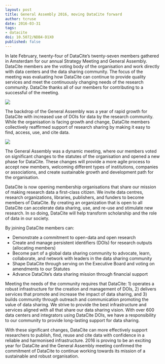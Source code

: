 ```yaml
---
layout: post
title: General Assembly 2016, moving DataCite forward
author: tcruse
date: 2016-03-31
tags:
- datacite
doi: 10.5072/NDB4-D1X0
published: false
---
```

In late February, twenty-four of DataCite’s twenty-seven members gathered in Amsterdam for our annual Strategy Meeting and General Assembly. DataCite members are the voting body of the organisation and work directly with data centers and the data sharing community. The focus of the meeting was evaluating how DataCite can continue to provide quality services and meet the continuously changing needs of the research community. DataCite thanks all of our members for contributing to a successful of the meeting.

![](/images/2016/03/ga.jpg)

The backdrop of the General Assembly was a year of rapid growth for DataCite with increased use of DOIs for data by the research community. While the organisation is facing growth and change, DataCite members collectively reaffirmed support of research sharing by making it easy to find, access, use, and cite data.

![](/images/2016/03/gas.png)

The General Assembly was a dynamic meeting, where our members voted on significant changes to the statutes of the organisation and opened a new phase for DataCite. These changes will provide a more agile process to accept new members, welcoming different types of institutions, companies or associations, and create sustainable growth and development path for the organisation.

DataCite is now opening membership organisations that share our mission of making research data a first-class citizen. We invite data centres, research organizations, libraries, publishers, and funders to become members of DataCite. By creating an organization that is open to all DataCite can accelerate data sharing, use, and re-use and stimulate new research. In so doing, DataCite will help transform scholarship and the role of data in our society.

By joining DataCite members can:

* Demonstrate a commitment to open-data and open research
* Create and manage persistent identifiers (DOIs) for research outputs (allocating members)
* Become part of a global data sharing community to advocate, learn, collaborate, and network with leaders in the data sharing community
* Shape DataCite through serving on the Executive Board and voting on amendments to our Statutes
* Advance DataCite’s data sharing mission through financial support

Meeting the needs of the community requires that DataCite: 1) operates a robust infrastructure for the creation and management of DOIs, 2) delivers services that promote and increase the impact of data sharing, and 3) builds community through outreach and communication promoting the value of data sharing. We strive to provide the best infrastructure and services aligned with all that share our data sharing vision. With over 600 data centers and integrators using DataCite DOIs, we have a responsibility to our community to provide long-lasting support for data sharing.

With these significant changes, DataCite can more effectively support researchers to publish, find, reuse and cite data with confidence in a reliable and harmonised infrastructure.  2016 is proving to be an exciting year for DataCite and the General Assembly meeting confirmed the commitment of DataCite to continue working towards its mission of a sustainable and robust organisation.


